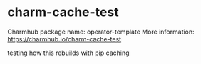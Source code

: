 # charm-cache-test

Charmhub package name: operator-template
More information: https://charmhub.io/charm-cache-test

testing how this rebuilds with pip caching
